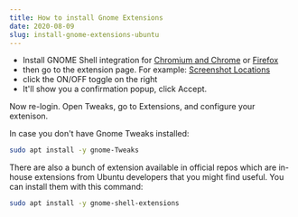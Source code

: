 ```yaml
---
title: How to install Gnome Extensions
date: 2020-08-09
slug: install-gnome-extensions-ubuntu
---
```


- Install GNOME Shell integration for [Chromium and Chrome](https://chrome.google.com/webstore/detail/gnome-shell-integration/gphhapmejobijbbhgpjhcjognlahblep?hl=en) or [Firefox](https://addons.mozilla.org/en-US/firefox/addon/gnome-shell-integration/)
- then go to the extension page. For example: [Screenshot Locations](https://extensions.gnome.org/extension/1179/screenshot-locations/)
- click the ON/OFF toggle on the right
- It'll show you a confirmation popup, click Accept.

Now re-login. Open Tweaks, go to Extensions, and configure your extenison.

In case you don't have Gnome Tweaks installed:

```bash
sudo apt install -y gnome-Tweaks
```

There are also a bunch of extension available in official repos which are in-house extensions from Ubuntu developers that you might find useful. You can install them with this command:

```bash
sudo apt install -y gnome-shell-extensions
```
